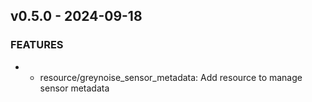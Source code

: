 ## v0.5.0 - 2024-09-18
### FEATURES
* * resource/greynoise_sensor_metadata: Add resource to manage sensor metadata
